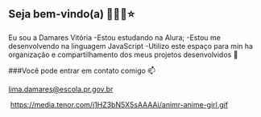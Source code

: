 ## Seja bem-vindo(a) 💜🐺🥀⭐
Eu sou a Damares Vitória
-Estou estudando na Alura;
-Estou me desenvolvendo na linguagem JavaScript
-Utilizo este espaço para min ha organização e compartilhamento dos meus projetos desenvolvidos 🤎

###Você pode entrar em contato comigo 📫

lima.damares@escola.pr.gov.br

![]()
https://media.tenor.com/j1HZ3bN5X5sAAAAi/animr-anime-girl.gif 

